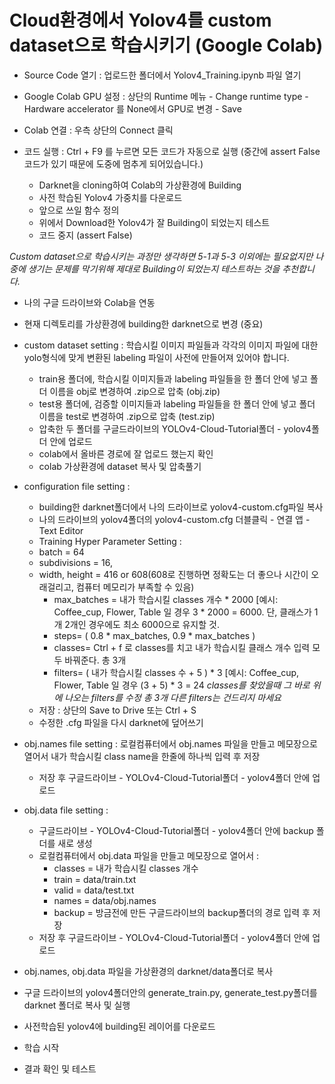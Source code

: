 # Cloud환경에서 Yolov4를 custom dataset으로 학습시키기 (Google Colab)

* Source Code 열기 : 업로드한 폴더에서 Yolov4_Training.ipynb 파일 열기

* Google Colab GPU 설정 : 상단의 Runtime 메뉴 - Change runtime type - Hardware accelerator 를 None에서 GPU로 변경 - Save

* Colab 연결 : 우측 상단의 Connect 클릭

* 코드 실행 : Ctrl + F9 를 누르면 모든 코드가 자동으로 실행 (중간에 assert False 코드가 있기 때문에 도중에 멈추게 되어있습니다.)
	* Darknet을 cloning하여 Colab의 가상환경에 Building
	* 사전 학습된 Yolov4 가중치를 다운로드
	* 앞으로 쓰일 함수 정의
	* 위에서 Download한 Yolov4가 잘 Building이 되었는지 테스트
	* 코드 중지 (assert False)

*Custom dataset으로 학습시키는 과정만 생각하면 5-1과 5-3 이외에는 필요없지만 나중에 생기는 문제를 막기위해 제대로 Building이 되었는지 테스트하는 것을 추천합니다.*

* 나의 구글 드라이브와 Colab을 연동

* 현재 디렉토리를 가상환경에 building한 darknet으로 변경 (중요)

* custom dataset setting : 학습시킬 이미지 파일들과 각각의 이미지 파일에 대한 yolo형식에 맞게 변환된 labeling 파일이 사전에 만들어져 있어야 합니다.
	* train용 폴더에, 학습시킬 이미지들과 labeling 파일들을 한 폴더 안에 넣고 폴더 이름을 obj로 변경하여 .zip으로 압축 (obj.zip)
	* test용 폴더에, 검증할 이미지들과 labeling 파일들을 한 폴더 안에 넣고 폴더 이름을 test로 변경하여 .zip으로 압축 (test.zip)
	* 압축한 두 폴더를 구글드라이브의 YOLOv4-Cloud-Tutorial폴더 - yolov4폴더 안에 업로드
	* colab에서 올바른 경로에 잘 업로드 했는지 확인
	* colab 가상환경에 dataset 복사 및 압축풀기


* configuration file setting : 
	* building한 darknet폴더에서 나의 드라이브로 yolov4-custom.cfg파일 복사
	* 나의 드라이브의 yolov4폴더의 yolov4-custom.cfg 더블클릭 - 연결 앱 - Text Editor
	* Training Hyper Parameter Setting :
    * batch = 64
    * subdivisions = 16,
    * width, height = 416 or 608(608로 진행하면 정확도는 더 좋으나 시간이 오래걸리고, 컴퓨터 메모리가 부족할 수 있음)
		* max_batches = 내가 학습시킬 classes 개수 * 2000
      [예시: Coffee_cup, Flower, Table 일 경우 3 * 2000 = 6000. 단, 클래스가 1개 2개인 경우에도 최소 6000으로 유지할 것.
		* steps= ( 0.8 * max_batches, 0.9 * max_batches )
		* classes= Ctrl + f 로 classes를 치고 내가 학습시킬 클래스 개수 입력 모두 바꿔준다. 총 3개
		* filters= ( 내가 학습시킬 classes 수 + 5 ) * 3  [예시: Coffee_cup, Flower, Table 일 경우 (3 + 5) * 3 = 24
      *classes를 찾았을때 그 바로 위에 나오는 filters를 수정 총 3개 다른 filters는 건드리지 마세요*
	* 저장 : 상단의 Save to Drive 또는 Ctrl + S
	* 수정한 .cfg 파일을 다시 darknet에 덮어쓰기


* obj.names file setting : 로컬컴퓨터에서 obj.names 파일을 만들고 메모장으로 열어서 내가 학습시킬 class name을 한줄에 하나씩 입력 후 저장
	* 저장 후 구글드라이브 - YOLOv4-Cloud-Tutorial폴더 - yolov4폴더 안에 업로드


* obj.data file setting : 
	* 구글드라이브 - YOLOv4-Cloud-Tutorial폴더 - yolov4폴더 안에 backup 폴더를 새로 생성
	* 로컬컴퓨터에서 obj.data 파일을 만들고 메모장으로 열어서 :
		* classes = 내가 학습시킬 classes 개수
		* train = data/train.txt
		* valid = data/test.txt
		* names = data/obj.names
		* backup = 방금전에 만든 구글드라이브의 backup폴더의 경로 입력 후 저장
	* 저장 후 구글드라이브 - YOLOv4-Cloud-Tutorial폴더 - yolov4폴더 안에 업로드

* obj.names, obj.data 파일을 가상환경의 darknet/data폴더로 복사

* 구글 드라이브의 yolov4폴더안의 generate_train.py, generate_test.py폴더를 darknet 폴더로 복사 및 실행

* 사전학습된 yolov4에 building된 레이어를 다운로드

* 학습 시작

* 결과 확인 및 테스트